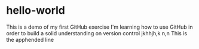 # hello-world
This is a demo of my first GitHub exercise
I'm learning how to use GitHub in order to build a solid understanding on version control
jkhhjh,k
n,n
This is the apphended line
